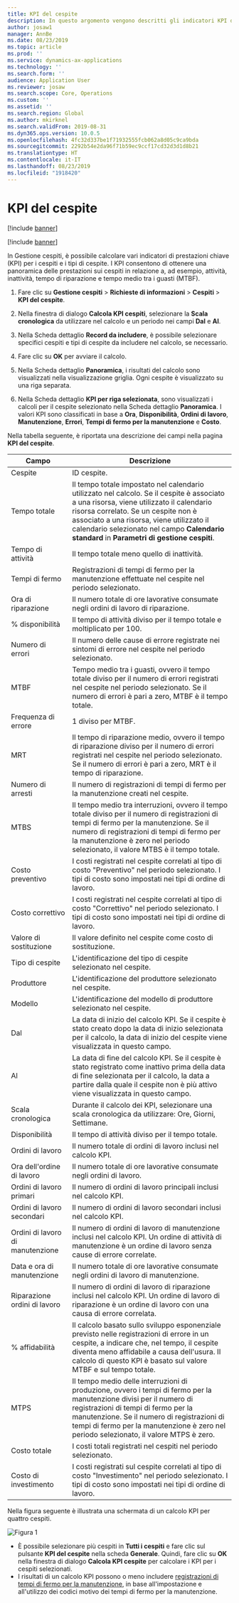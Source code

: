 ```yaml
---
title: KPI del cespite
description: In questo argomento vengono descritti gli indicatori KPI dei cespiti in Gestione cespiti.
author: josaw1
manager: AnnBe
ms.date: 08/23/2019
ms.topic: article
ms.prod: ''
ms.service: dynamics-ax-applications
ms.technology: ''
ms.search.form: ''
audience: Application User
ms.reviewer: josaw
ms.search.scope: Core, Operations
ms.custom: ''
ms.assetid: ''
ms.search.region: Global
ms.author: mkirknel
ms.search.validFrom: 2019-08-31
ms.dyn365.ops.version: 10.0.5
ms.openlocfilehash: 4fc32d337be1f71932555fcb062a8d05c9ca9bda
ms.sourcegitcommit: 2292b54e2da96f71b59ec9ccf17cd32d3d1d8b21
ms.translationtype: HT
ms.contentlocale: it-IT
ms.lasthandoff: 08/23/2019
ms.locfileid: "1918420"
---
```

# <a name="asset-kpis"></a>KPI del cespite

[!include [banner](../../includes/banner.md)]

[!include [banner](../../includes/preview-banner.md)]

In Gestione cespiti, è possibile calcolare vari indicatori di prestazioni chiave (KPI) per i cespiti e i tipi di cespite. I KPI consentono di ottenere una panoramica delle prestazioni sui cespiti in relazione a, ad esempio, attività, inattività, tempo di riparazione e tempo medio tra i guasti (MTBF).

1. Fare clic su **Gestione cespiti** > **Richieste di informazioni** > **Cespiti** > **KPI del cespite**.

2. Nella finestra di dialogo **Calcola KPI cespiti**, selezionare la **Scala cronologica** da utilizzare nel calcolo e un periodo nei campi **Dal** e **Al**. 

3. Nella Scheda dettaglio **Record da includere**, è possibile selezionare specifici cespiti e tipi di cespite da includere nel calcolo, se necessario.

4. Fare clic su **OK** per avviare il calcolo.

5. Nella Scheda dettaglio **Panoramica**, i risultati del calcolo sono visualizzati nella visualizzazione griglia. Ogni cespite è visualizzato su una riga separata.

6. Nella Scheda dettaglio **KPI per riga selezionata**, sono visualizzati i calcoli per il cespite selezionato nella Scheda dettaglio **Panoramica**. I valori KPI sono classificati in base a **Ora**, **Disponibilità**, **Ordini di lavoro**, **Manutenzione**, **Errori**, **Tempi di fermo per la manutenzione** e **Costo**.

Nella tabella seguente, è riportata una descrizione dei campi nella pagina **KPI del cespite**.

| Campo                   | Descrizione                                                                                                                                                                                                                                                                                           |
|-------------------------|-------------------------------------------------------------------------------------------------------------------------------------------------------------------------------------------------------------------------------------------------------------------------------------------------------|
| Cespite                   | ID cespite.                                                                                                                                                                                                                                                                                             |
| Tempo totale              | Il tempo totale impostato nel calendario utilizzato nel calcolo. Se il cespite è associato a una risorsa, viene utilizzato il calendario risorsa correlato. Se un cespite non è associato a una risorsa, viene utilizzato il calendario selezionato nel campo **Calendario standard** in **Parametri di gestione cespiti**. |
| Tempo di attività                  | Il tempo totale meno quello di inattività.                                                                                                                                                                                                                                                                            |
| Tempi di fermo                | Registrazioni di tempi di fermo per la manutenzione effettuate nel cespite nel periodo selezionato.                                                                                                                                                                                                                              |
| Ora di riparazione             | Il numero totale di ore lavorative consumate negli ordini di lavoro di riparazione.                                                                                                                                                                                                                                            |
| % disponibilità          | Il tempo di attività diviso per il tempo totale e moltiplicato per 100.                                                                                                                                                                                                                                                   |
| Numero di errori        | Il numero delle cause di errore registrate nei sintomi di errore nel cespite nel periodo selezionato.                                                                                                                                                                                                             |
| MTBF                    | Tempo medio tra i guasti, ovvero il tempo totale diviso per il numero di errori registrati nel cespite nel periodo selezionato. Se il numero di errori è pari a zero, MTBF è il tempo totale.                                                                                                                   |
| Frequenza di errore               | 1 diviso per MTBF.                                                                                                                                                                                                                                                                                    |
| MRT                     | Il tempo di riparazione medio, ovvero il tempo di riparazione diviso per il numero di errori registrati nel cespite nel periodo selezionato. Se il numero di errori è pari a zero, MRT è il tempo di riparazione.                                                                                                                           |
| Numero di arresti         | Il numero di registrazioni di tempi di fermo per la manutenzione creati nel cespite.                                                                                                                                                                                                                                     |
| MTBS                    | Il tempo medio tra interruzioni, ovvero il tempo totale diviso per il numero di registrazioni di tempi di fermo per la manutenzione. Se il numero di registrazioni di tempi di fermo per la manutenzione è zero nel periodo selezionato, il valore MTBS è il tempo totale.                                                                                      |
| Costo preventivo         | I costi registrati nel cespite correlati al tipo di costo "Preventivo" nel periodo selezionato. I tipi di costo sono impostati nei tipi di ordine di lavoro.                                                                                                                                                                       |
| Costo correttivo         | I costi registrati nel cespite correlati al tipo di costo "Correttivo" nel periodo selezionato. I tipi di costo sono impostati nei tipi di ordine di lavoro.                                                                                                                                                                       |
| Valore di sostituzione       | Il valore definito nel cespite come costo di sostituzione.                                                                                                                                                                                                                                                  |
| Tipo di cespite             | L'identificazione del tipo di cespite selezionato nel cespite.                                                                                                                                                                                                                                             |
| Produttore           | L'identificazione del produttore selezionato nel cespite.                                                                                                                                                                                                                                                 |
| Modello                   | L'identificazione del modello di produttore selezionato nel cespite.                                                                                                                                                                                                                                           |
| Dal               | La data di inizio del calcolo KPI. Se il cespite è stato creato dopo la data di inizio selezionata per il calcolo, la data di inizio del cespite viene visualizzata in questo campo.                                                                                                                                  |
| Al                 | La data di fine del calcolo KPI. Se il cespite è stato registrato come inattivo prima della data di fine selezionata per il calcolo, la data a partire dalla quale il cespite non è più attivo viene visualizzata in questo campo.                                                                                               |
| Scala cronologica              | Durante il calcolo dei KPI, selezionare una scala cronologica da utilizzare: Ore, Giorni, Settimane.                                                                                                                                                                                                            |
| Disponibilità            | Il tempo di attività diviso per il tempo totale.                                                                                                                                                                                                                                                                         |
| Ordini di lavoro             | Il numero totale di ordini di lavoro inclusi nel calcolo KPI.                                                                                                                                                                                                                                          |
| Ora dell'ordine di lavoro         | Il numero totale di ore lavorative consumate negli ordini di lavoro.                                                                                                                                                                                                                                               |
| Ordini di lavoro primari     | Il numero di ordini di lavoro principali inclusi nel calcolo KPI.                                                                                                                                                                                                                                        |
| Ordini di lavoro secondari   | Il numero di ordini di lavoro secondari inclusi nel calcolo KPI.                                                                                                                                                                                                                                      |
| Ordini di lavoro di manutenzione | Il numero di ordini di lavoro di manutenzione inclusi nel calcolo KPI. Un ordine di attività di manutenzione è un ordine di lavoro senza cause di errore correlate.                                                                                                                                                             |
| Data e ora di manutenzione        | Il numero totale di ore lavorative consumate negli ordini di lavoro di manutenzione.                                                                                                                                                                                                                                       |
| Riparazione ordini di lavoro      | Il numero di ordini di lavoro di riparazione inclusi nel calcolo KPI. Un ordine di lavoro di riparazione è un ordine di lavoro con una causa di errore correlata.                                                                                                                                                                        |
| % affidabilità           | Il calcolo basato sullo sviluppo esponenziale previsto nelle registrazioni di errore in un cespite, a indicare che, nel tempo, il cespite diventa meno affidabile a causa dell'usura. Il calcolo di questo KPI è basato sul valore MTBF e sul tempo totale.                                                            |
| MTPS                    | Il tempo medio delle interruzioni di produzione, ovvero i tempi di fermo per la manutenzione divisi per il numero di registrazioni di tempi di fermo per la manutenzione. Se il numero di registrazioni di tempi di fermo per la manutenzione è zero nel periodo selezionato, il valore MTPS è zero.                                                                               |
| Costo totale              | I costi totali registrati nel cespiti nel periodo selezionato.                                                                                                                                                                                                                                              |
| Costo di investimento         | I costi registrati sul cespite correlati al tipo di costo "Investimento" nel periodo selezionato. I tipi di costo sono impostati nei tipi di ordine di lavoro.                                                                                                                                                                       |

Nella figura seguente è illustrata una schermata di un calcolo KPI per quattro cespiti.

![Figura 1](media/11-controlling-and-reporting.png)

- È possibile selezionare più cespiti in **Tutti i cespiti** e fare clic sul pulsante **KPI del cespite** nella scheda **Generale**. Quindi, fare clic su **OK** nella finestra di dialogo **Calcola KPI cespite** per calcolare i KPI per i cespiti selezionati.  
- I risultati di un calcolo KPI possono o meno includere [registrazioni di tempi di fermo per la manutenzione](../work-orders/maintenance-downtime.md), in base all'impostazione e all'utilizzo dei codici motivo dei tempi di fermo per la manutenzione. 

